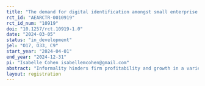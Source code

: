 ```yaml
---
title: "The demand for digital identification amongst small enterprise owners in Uganda"
rct_id: "AEARCTR-0010919"
rct_id_num: "10919"
doi: "10.1257/rct.10919-1.0"
date: "2024-03-05"
status: "in_development"
jel: "O17, O33, C9"
start_year: "2024-04-01"
end_year: "2024-12-31"
pi: "Isabelle Cohen isabellemcohen@gmail.com"
abstract: "Informality hinders firm profitability and growth in a variety of ways, including limiting firms to suppliers in their social networks due to issues of trust and fraud. Digital IDs offer potential paths to increasing formality, such as by allowing the verification of identities and the authentication of signed contracts, thus helping businesses to sign contracts with new suppliers with lower prices or a better selection of goods. However, there is no research to date examining the demand for a digital ID and verified authentication services among business owners. We would plug this evidence gap by asking 1) what is the willingness of micro, small and medium enterprises in Kampala to pay for the new UGPass digital ID and how does this depend on whether contracting is highlighted as a benefit and sign-up assistance provided; and 2) does the provision of UGPass lead businesses to be more likely to write contracts?"
layout: registration
---
```


